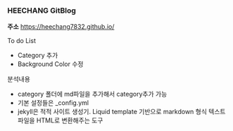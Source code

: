 ### HEECHANG GitBlog

**주소** https://heechang7832.github.io/

To do List
- Category 추가
- Background Color 수정

분석내용
- category 폴더에 md파일을 추가해서 category추가 가능
- 기본 설정들은 _config.yml
- jekyll은 적적 사이트 생성기. Liquid template 기반으로 markdown 형식 텍스트 파일을 HTML로 변환해주는 도구

